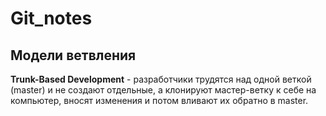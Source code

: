 # Git_notes

## Модели ветвления ##
__Trunk-Based Development__ - разработчики трудятся над одной веткой (master) и не создают отдельные, а клонируют мастер-ветку к себе на компьютер, вносят изменения и потом вливают их обратно в master.
